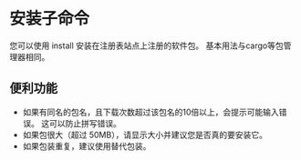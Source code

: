 # 安装子命令

您可以使用 install 安装在注册表站点上注册的软件包。
基本用法与cargo等包管理器相同。

## 便利功能

* 如果有同名的包名，且下载次数超过该包名的10倍以上，会提示可能输入错误。 这可以防止拼写错误。
* 如果包很大（超过 50MB），请显示大小并建议您是否真的要安装它。
* 如果包装重复，建议使用替代包装。